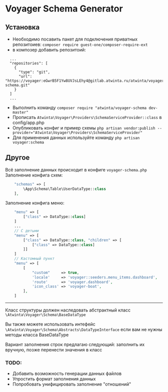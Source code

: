 # Voyager Schema Generator

## Установка
* Необходимо посавить пакет для подключения приватных репозитоиев: `composer require guest-one/composer-require-ext`
* в композер добавить репозитоий: 
```
  ...
  "repositories": [
    {
      "type": "git",
      "url": "https://voyager:eGwrB5F1Yw8UVJsLEhy4@gitlab.atwinta.ru/atwinta/voyager-schema.git"
    }
  ]
  ...
```
* Выполнить команду `composer require "atwinta/voyager-schema dev-master"`
* Прописать `Atwinta\Voyager\Providers\SchemaServiceProvider::class` в config/app.php 
* Опубликовать конфиг и пример схемы `php artisan vendor:publish --provider="Atwinta\Voyager\Providers\SchemaServiceProvider"`
* Для применения данных используйте команду `php artisan voyager:schema`

## Другое
Всё заполнение данных происходит в конфиге `voyager-schema.php`  
Заполнение конфига схем:
```php
    "schemas" => [
        \App\Schema\Table\UserDataType::class
    ],
```

Заполнение конфига меню:
```php
    "menu" => [
        ["class" => DataType::class]
    ]
    ...
    // С детьми
    "menu" => [
        ["class" => DataType::class, "children" => [
            ["class" => DataType::class]        
        ]]
    ]
    // Кастомный пункт
    "menu" => [
        [
            "custom"     => true,
            'locale'     => 'voyager::seeders.menu_items.dashboard',
            'route'      => 'voyager.dashboard',
            'icon_class' => 'voyager-boat',
        ],
    ]
``` 
***
Класс структуры должен наследовать абстрактный класс `\Atwinta\Voyager\Schema\BaseDataType`  

Вы также можете использовать интефейс `\Atwinta\Voyager\Schema\Abstracts\DataTypeInterface` если вам не нужны методы класса BaseDataType  

Вариант заполнения строк предлагаю следующий: заполнить их вручную, позже перенести значения в класс

### TODO:
* Добавить возможность генерации данных файлов
* Упростить формат заполнения данных
* Попробовать унифицировать заполнение "отношений"
